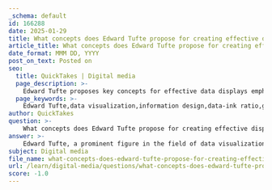 ```yaml
---
_schema: default
id: 166288
date: 2025-01-29
title: What concepts does Edward Tufte propose for creating effective displays?
article_title: What concepts does Edward Tufte propose for creating effective displays?
date_format: MMM DD, YYYY
post_on_text: Posted on
seo:
  title: QuickTakes | Digital media
  page_description: >-
    Edward Tufte proposes key concepts for effective data displays emphasizing clarity, precision, and efficiency in visual communication, including principles like data-ink ratio, graphical integrity, and reduction of chartjunk.
  page_keywords: >-
    Edward Tufte,data visualization,information design,data-ink ratio,graphical integrity,small multiples,data density,chartjunk,narrative visualization,cognitive load
author: QuickTakes
question: >-
    What concepts does Edward Tufte propose for creating effective displays?
answer: >-
    Edward Tufte, a prominent figure in the field of data visualization and information design, proposes several key concepts for creating effective displays. His principles emphasize clarity, precision, and efficiency in visual communication, aiming to enhance understanding without distorting the data. Here are some of the core concepts he advocates:\n\n1. **Data-Ink Ratio**: This principle measures the proportion of ink used to present actual data versus the total ink used in the graphic. Tufte encourages maximizing the data-ink ratio, meaning that a higher ratio indicates a more effective visualization. This is achieved by minimizing non-essential elements such as grid lines, redundant labels, and decorative features, thereby allowing the data to stand out more clearly.\n\n2. **Graphical Integrity**: Tufte stresses the importance of representing data accurately and honestly. This includes avoiding misleading scales, inappropriate use of colors, and any form of distortion that could lead to misinterpretation of the data. Graphical integrity ensures that the visual representation faithfully reflects the underlying data.\n\n3. **Small Multiples**: Tufte champions the use of small multiples, which are a series of similar graphs or charts that allow for easy comparison across different datasets. This approach leverages our natural ability to detect visual differences and patterns, making it easier for viewers to spot variations and trends.\n\n4. **Maximizing Data Density**: Tufte advocates for designs that present a high density of information in a compact space. This means using techniques that allow viewers to glean more insights from a single visualization without overwhelming them with clutter.\n\n5. **Elimination of Chartjunk**: Tufte warns against "chartjunk," which refers to unnecessary or distracting elements in a graphic that do not contribute to the understanding of the data. He encourages designers to focus on simplicity and clarity, ensuring that every element in the visualization serves a purpose.\n\n6. **Narrative Visualization**: Tufte believes in the power of storytelling through data. Effective visualizations should not only present data but also guide the viewer through a narrative that enhances comprehension and engagement.\n\n7. **Cognitive Load**: Tufte's principles also take into account cognitive psychology, emphasizing the need to reduce cognitive load on the viewer. This involves designing visuals that are intuitive and easy to interpret, allowing the audience to focus on the data rather than deciphering complex graphics.\n\nBy adhering to these principles, designers can create visualizations that are not only aesthetically pleasing but also effective in communicating complex information clearly and accurately. Tufte's work has significantly influenced the field of data visualization, making his concepts essential for anyone involved in information design.
subject: Digital media
file_name: what-concepts-does-edward-tufte-propose-for-creating-effective-displays.md
url: /learn/digital-media/questions/what-concepts-does-edward-tufte-propose-for-creating-effective-displays
score: -1.0
---
```


&nbsp;
